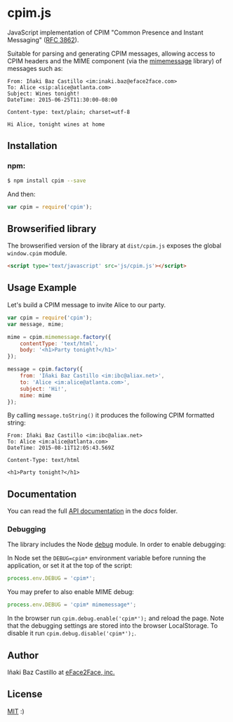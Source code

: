 # cpim.js

JavaScript implementation of CPIM "Common Presence and Instant Messaging" ([RFC 3862](https://tools.ietf.org/html/rfc3862)).

Suitable for parsing and generating CPIM messages, allowing access to CPIM headers and the MIME component (via the [mimemessage](https://github.com/eface2face/mimemessage.js/) library) of messages such as:

```
From: Iñaki Baz Castillo <im:inaki.baz@eface2face.com>
To: Alice <sip:alice@atlanta.com>
Subject: Wines tonight!
DateTime: 2015-06-25T11:30:00-08:00

Content-type: text/plain; charset=utf-8

Hi Alice, tonight wines at home
```


## Installation

### **npm**:

```bash
$ npm install cpim --save
```

And then:

```javascript
var cpim = require('cpim');
```


## Browserified library

The browserified version of the library at `dist/cpim.js` exposes the global `window.cpim` module.

```html
<script type='text/javascript' src='js/cpim.js'></script>
```


## Usage Example

Let's build a CPIM message to invite Alice to our party.

```javascript
var cpim = require('cpim');
var message, mime;

mime = cpim.mimemessage.factory({
    contentType: 'text/html',
    body: '<h1>Party tonight?</h1>'
});

message = cpim.factory({
    from: 'Iñaki Baz Castillo <im:ibc@aliax.net>',
    to: 'Alice <im:alice@atlanta.com>',
    subject: 'Hi!',
    mime: mime
});
```

By calling `message.toString()` it produces the following CPIM formatted string:

```
From: Iñaki Baz Castillo <im:ibc@aliax.net>
To: Alice <im:alice@atlanta.com>
DateTime: 2015-08-11T12:05:43.569Z

Content-Type: text/html

<h1>Party tonight?</h1>
```


## Documentation

You can read the full [API documentation](docs/index.md) in the *docs* folder.


### Debugging

The library includes the Node [debug](https://github.com/visionmedia/debug) module. In order to enable debugging:

In Node set the `DEBUG=cpim*` environment variable before running the application, or set it at the top of the script:

```javascript
process.env.DEBUG = 'cpim*';
```

You may prefer to also enable MIME debug:

```javascript
process.env.DEBUG = 'cpim* mimemessage*';
```

In the browser run `cpim.debug.enable('cpim*');` and reload the page. Note that the debugging settings are stored into the browser LocalStorage. To disable it run `cpim.debug.disable('cpim*');`.


## Author

Iñaki Baz Castillo at [eFace2Face, inc.](https://eface2face.com)


## License

[MIT](./LICENSE) :)
